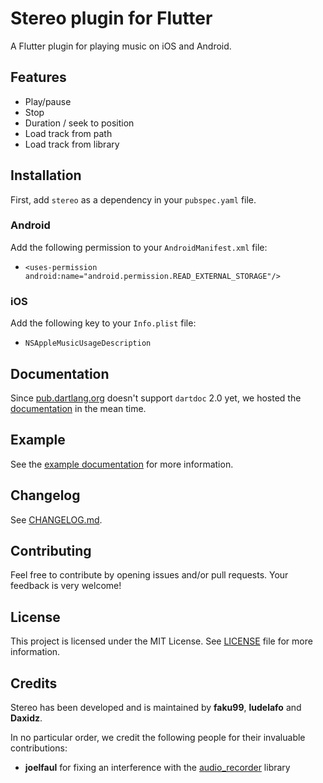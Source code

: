 # Stereo plugin for Flutter

A Flutter plugin for playing music on iOS and Android.

## Features

* Play/pause
* Stop
* Duration / seek to position
* Load track from path
* Load track from library

## Installation

First, add `stereo` as a dependency in your `pubspec.yaml` file.

### Android

Add the following permission to your `AndroidManifest.xml` file:
* `<uses-permission android:name="android.permission.READ_EXTERNAL_STORAGE"/>`

### iOS

Add the following key to your `Info.plist` file:
* `NSAppleMusicUsageDescription`

## Documentation

Since [pub.dartlang.org](pub.dartlang.org) doesn't support `dartdoc` 2.0 yet,
we hosted the [documentation](https://2find.github.io/stereo/) in the mean time.

## Example

See the [example documentation](example/README.md) for more information.

## Changelog

See [CHANGELOG.md](CHANGELOG.md).

## Contributing

Feel free to contribute by opening issues and/or pull requests. Your feedback is very welcome!

## License

This project is licensed under the MIT License. See [LICENSE](LICENSE) file for more information.

## Credits

Stereo has been developed and is maintained by **faku99**, **ludelafo** and **Daxidz**.

In no particular order, we credit the following people for their invaluable contributions:

* **joelfaul** for fixing an interference with the [audio_recorder](https://pub.dartlang.org/packages/audio_recorder) library
